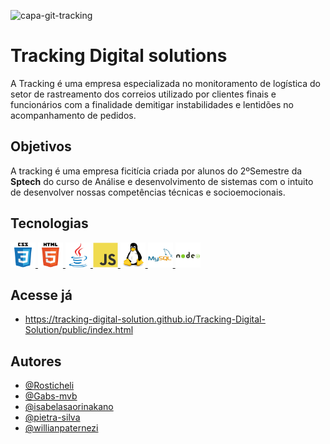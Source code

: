 
![capa-git-tracking](https://user-images.githubusercontent.com/110927856/224508179-660d7de3-d22f-4e25-8c89-58b40955a211.png)

# Tracking Digital solutions
A Tracking é uma empresa especializada no monitoramento de logística do setor de rastreamento dos correios utilizado por clientes finais e funcionários com a finalidade demitigar instabilidades e lentidões no acompanhamento de pedidos.

## Objetivos
A tracking é uma empresa ficitícia criada por alunos do 2ºSemestre da <b>Sptech</b> do curso de Análise e desenvolvimento de sistemas com o intuito de desenvolver nossas competências técnicas e socioemocionais.

## Tecnologias

<p align="left"> <a href="https://www.w3schools.com/css/" target="_blank" rel="noreferrer"> <img src="https://raw.githubusercontent.com/devicons/devicon/master/icons/css3/css3-original-wordmark.svg" alt="css3" width="40" height="40"/> </a> <a href="https://www.w3.org/html/" target="_blank" rel="noreferrer"> <img src="https://raw.githubusercontent.com/devicons/devicon/master/icons/html5/html5-original-wordmark.svg" alt="html5" width="40" height="40"/> </a> <a href="https://www.java.com" target="_blank" rel="noreferrer"> <img src="https://raw.githubusercontent.com/devicons/devicon/master/icons/java/java-original.svg" alt="java" width="40" height="40"/> </a> <a href="https://developer.mozilla.org/en-US/docs/Web/JavaScript" target="_blank" rel="noreferrer"> <img src="https://raw.githubusercontent.com/devicons/devicon/master/icons/javascript/javascript-original.svg" alt="javascript" width="40" height="40"/> </a> <a href="https://www.linux.org/" target="_blank" rel="noreferrer"> <img src="https://raw.githubusercontent.com/devicons/devicon/master/icons/linux/linux-original.svg" alt="linux" width="40" height="40"/> </a> <a href="https://www.mysql.com/" target="_blank" rel="noreferrer"> <img src="https://raw.githubusercontent.com/devicons/devicon/master/icons/mysql/mysql-original-wordmark.svg" alt="mysql" width="40" height="40"/> </a> <a href="https://nodejs.org" target="_blank" rel="noreferrer"> <img src="https://raw.githubusercontent.com/devicons/devicon/master/icons/nodejs/nodejs-original-wordmark.svg" alt="nodejs" width="40" height="40"/> </a> </p>

## Acesse já
- https://tracking-digital-solution.github.io/Tracking-Digital-Solution/public/index.html

## Autores
- [@Rosticheli](https://github.com/Rostichelli)
- [@Gabs-mvb](https://github.com/gabs-mvb)
- [@isabelasaorinakano](https://github.com/isabelasaorinakano)
- [@pietra-silva](https://github.com/pietra-silva)
- [@willianpaternezi](https://github.com/willianpaternezi)

